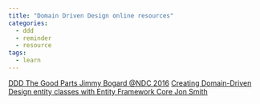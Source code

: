 ```yaml
---
title: "Domain Driven Design online resources"
categories:
  - ddd
  - reminder
  - resource
tags:
  - learn
---
```

[DDD The Good Parts Jimmy Bogard @NDC 2016](https://youtu.be/U6CeaA-Phqo)
[Creating Domain-Driven Design entity classes with Entity Framework Core Jon Smith](https://www.thereformedprogrammer.net/creating-domain-driven-design-entity-classes-with-entity-framework-core/)

